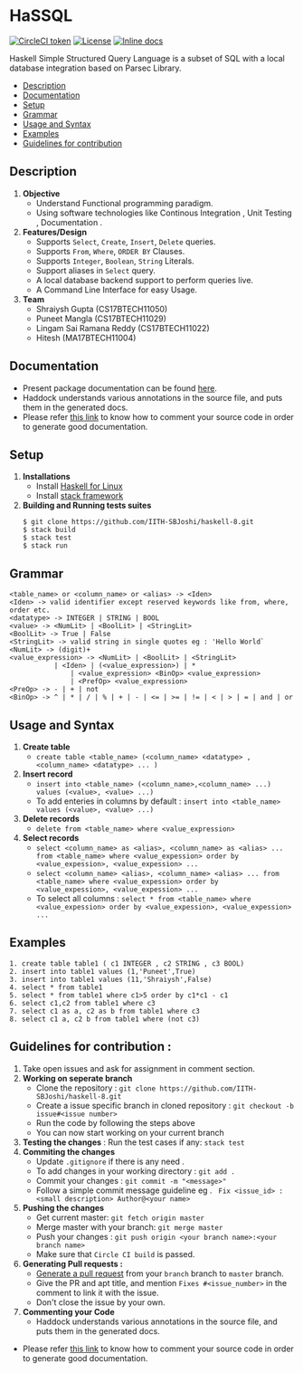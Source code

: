 # HaSSQL
[![CircleCI token](https://img.shields.io/circleci/token/734a9a6d01b2f9e068ffedcf869c71a598de6ade/project/github/IITH-SBJoshi/haskell-8/master.svg?logo=circleci&style=for-the-badge)](https://circleci.com/gh/IITH-SBJoshi/haskell-8/tree/master)
[![License](https://img.shields.io/badge/License-BSD--3-informational.svg?style=for-the-badge)](https://github.com/IITH-SBJoshi/haskell-8/blob/master/LICENSE)
[![Inline docs](https://img.shields.io/badge/Haddock-Reference-blue.svg?style=for-the-badge&logo=haskell)](http://104.211.220.36/docs/index.html)

Haskell Simple Structured Query Language is a subset of SQL with a local database integration based on Parsec Library.

* [Description](#description)
* [Documentation](#documentation)
* [Setup](#setup)
* [Grammar](#grammar)
* [Usage and Syntax](#usage-and-syntax)
* [Examples](#examples)
* [Guidelines for contribution](#guidelines-for-contribution)

## Description
1. **Objective**
	- Understand Functional programming paradigm.
	- Using software technologies like Continous Integration , Unit Testing , Documentation .
2. **Features/Design**
	- Supports ```Select```, ```Create```, ```Insert```, ```Delete``` queries.
	- Supports ```From```, ```Where```, ```ORDER BY``` Clauses.
	- Supports ```Integer```, ```Boolean```, ```String``` Literals.
	- Support aliases in ```Select``` query.
	- A local database backend support to perform queries live.
	- A Command Line Interface for easy Usage.
3. **Team**
	- Shraiysh Gupta (CS17BTECH11050)
	- Puneet Mangla (CS17BTECH11029)
	- Lingam Sai Ramana Reddy (CS17BTECH11022)
	- Hitesh (MA17BTECH11004)
  
## Documentation
  - Present package documentation can be found [here](http://104.211.220.36/docs/index.html).
  - Haddock understands various annotations in the source file, and puts them in the generated docs.
  - Please refer [this link](https://www.haskell.org/haddock/doc/html/markup.html) to know how to comment your source code in order to generate good documentation.
  
 ## Setup
 1. **Installations**
      - Install [Haskell for Linux](https://www.haskell.org/downloads/linux/)
      - Install [stack framework](https://docs.haskellstack.org/en/stable/README/)
 2. **Building and Running tests suites**
      ```
      $ git clone https://github.com/IITH-SBJoshi/haskell-8.git
      $ stack build
      $ stack test
      $ stack run
     ```
 ## Grammar
 ```
 <table_name> or <column_name> or <alias> -> <Iden>
 <Iden> -> valid identifier except reserved keywords like from, where, order etc.
 <datatype> -> INTEGER | STRING | BOOL
 <value> -> <NumLit> | <BoolLit> | <StringLit>
 <BoolLit> -> True | False
 <StringLit> -> valid string in single quotes eg : 'Hello World`
 <NumLit> -> (digit)+
 <value_expression> -> <NumLit> | <BoolLit> | <StringLit> 
 			| <Iden> | (<value_expression>) | * 
				| <value_expression> <BinOp> <value_expression>
				| <PrefOp> <value_expression>
 <PreOp> -> - | + | not 
 <BinOp> -> ^ | * | / | % | + | - | <= | >= | != | < | > | = | and | or
 ```
 ## Usage and Syntax
 1. **Create table**
      -  ```create table <table_name> (<column_name> <datatype> ,<column_name> <datatype> ... )```
 2. **Insert record**
      - ```insert into <table_name> (<column_name>,<column_name> ...) values (<value>, <value> ...)``` 
      - To add enteries in columns by default : ```insert into <table_name> values (<value>, <value> ...)```
 3. **Delete records**
      - ```delete from <table_name> where <value_expression>```
 4. **Select records**
      - ```select <column_name> as <alias>, <column_name> as <alias> ... from <table_name> where <value_expession> order by <value_expession>, <value_expession> ...```
      - ```select <column_name> <alias>, <column_name> <alias> ... from <table_name> where <value_expession> order by <value_expession>, <value_expession> ...```
      - To select all columns : ```select * from <table_name> where <value_expession> order by <value_expession>, <value_expession> ...```
 
 ## Examples
 ```
 1. create table table1 ( c1 INTEGER , c2 STRING , c3 BOOL)
 2. insert into table1 values (1,'Puneet',True)
 3. insert into table1 values (11,'Shraiysh',False)
 4. select * from table1
 5. select * from table1 where c1>5 order by c1*c1 - c1
 6. select c1,c2 from table1 where c3
 7. select c1 as a, c2 as b from table1 where c3
 8. select c1 a, c2 b from table1 where (not c3)
 ```
      
## Guidelines for contribution :
1. Take open issues and ask for assignment in comment section.
2. **Working on seperate branch**
	- Clone the repository : ```git clone https://github.com/IITH-SBJoshi/haskell-8.git```
	- Create a issue specific branch in cloned repository : ```git checkout -b issue#<issue number>```
	- Run the code by following the steps above
	- You can now start working on your current branch
3. **Testing the changes** : Run the test cases if any: ```stack test```
4. **Commiting the changes**
	- Update ```.gitignore``` if there is any need .
	- To add changes in your working directory : ```git add .```
	- Commit your changes : ```git commit -m "<message>"```
	- Follow a simple commit message guideline eg . ``` Fix <issue_id> : <small description> Author@<your name>```
5. **Pushing the changes**
	- Get current master: `git fetch origin master`
	- Merge master with your branch: `git merge master`
	- Push your changes : ```git push origin <your branch name>:<your branch name>```
	- Make sure that ```Circle CI build``` is passed.
6. **Generating Pull requests :**
	- [Generate a pull request](https://help.github.com/articles/about-pull-requests/) from your ```branch``` branch to ```master``` branch.
	- Give the PR and apt title, and mention `Fixes #<issue_number>` in the comment to link it with the issue.
	- Don't close the issue by your own.
7. **Commenting your Code**
	- Haddock understands various annotations in the source file, and puts them in the generated docs.
  - Please refer [this link](https://www.haskell.org/haddock/doc/html/markup.html) to know how to comment your source code in order to generate good documentation.

 


